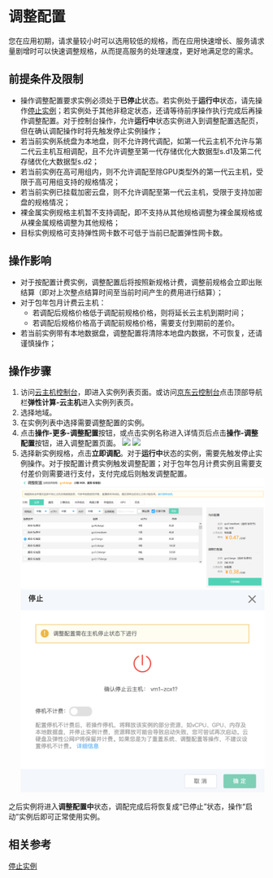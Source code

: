 # 调整配置

您在应用初期，请求量较小时可以选用较低的规格，而在应用快速增长、服务请求量剧增时可以快速调整规格，从而提高服务的处理速度，更好地满足您的需求。

## 前提条件及限制

* 操作调整配置要求实例必须处于**已停止**状态。若实例处于**运行中**状态，请先操作[停止实例](Stop-Instance.md)；若实例处于其他非稳定状态，还请等待前序操作执行完成后再操作调整配置。对于控制台操作，允许**运行中**状态实例进入到调整配置选配页，但在确认调配操作时将先触发停止实例操作；
* 若当前实例系统盘为本地盘，则不允许跨代调配，如第一代云主机不允许与第二代云主机互相调配，且不允许调整至第一代存储优化大数据型s.d1及第二代存储优化大数据型s.d2；
* 若当前实例在高可用组内，则不允许调配至除GPU类型外的第一代云主机，受限于高可用组支持的规格情况；
* 若当前实例已挂载加密云盘，则不允许调配至第一代云主机，受限于支持加密盘的规格情况；
* 裸金属实例规格主机暂不支持调配，即不支持从其他规格调整为裸金属规格或从裸金属规格调整为其他规格；
* 目标实例规格可支持弹性网卡数不可低于当前已配置弹性网卡数。


## 操作影响
* 对于按配置计费实例，调整配置后将按照新规格计费，调整前规格会立即出账结算（即对上次整点结算时间至当前时间产生的费用进行结算）；
* 对于包年包月计费云主机：
	* 若调配后规格价格低于调配前规格价格，则将延长云主机到期时间；
	* 若调配后规格价格高于调配前规格价格，需要支付到期前的差价。
* 若当前实例带有本地数据盘，调整配置将清除本地盘内数据，不可恢复，还请谨慎操作；


## 操作步骤
1. 访问[云主机控制台](https://cns-console.jdcloud.com/host/compute/list)，即进入实例列表页面。或访问[京东云控制台](https://console.jdcloud.com)点击顶部导航栏**弹性计算-云主机**进入实例列表页。
2. 选择地域。
3. 在实例列表中选择需要调整配置的实例。
4. 点击**操作-更多-调整配置**按钮，或点击实例名称进入详情页后点击**操作-调整配置**按钮，进入调整配置页面。
![](../../../../../image/vm/resize1.png) ![](../../../../../image/vm/resize2.png)
5. 选择新实例规格，点击**立即调配**。对于**运行中**状态的实例，需要先触发停止实例操作。对于按配置计费实例触发调整配置；对于包年包月计费实例且需要支付差价则需要进行支付，支付完成后则触发调整配置。![](../../../../../image/vm/resize3.png)<div align="center"><img src="../../../../../image/vm/resize-instance-1.png" width="600"></div>

之后实例将进入**调整配置中**状态，调配完成后将恢复成“已停止”状态，操作“启动”实例后即可正常使用实例。
## 相关参考

[停止实例](Stop-Instance.md)

